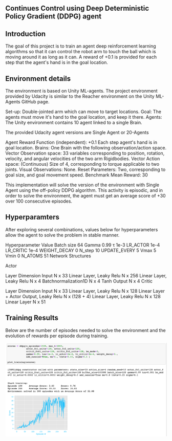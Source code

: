 ## Continues Control using Deep Deterministic Policy Gradient (DDPG) agent


## Introduction

The goal of this project is to train an agent deep reinforcement learning algorithms so that it can control the robot arm to touch the ball which is moving around it as long as it can. A reward of +0.1 is provided for each step that the agent's hand is in the goal location. 

## Environment details

The environment is based on Unity ML-agents. The project environment provided by Udacity is similar to the Reacher environment on the Unity ML-Agents GitHub page.

Set-up: Double-jointed arm which can move to target locations.
Goal: The agents must move it's hand to the goal location, and keep it there.
Agents: The Unity environment contains 10 agent linked to a single Brain.

The provided Udacity agent versions are Single Agent or 20-Agents

Agent Reward Function (independent): +0.1 Each step agent's hand is in goal location.
Brains: One Brain with the following observation/action space.
Vector Observation space: 33 variables corresponding to position, rotation, velocity, and angular velocities of the two arm Rigidbodies.
Vector Action space: (Continuous) Size of 4, corresponding to torque applicable to two joints.
Visual Observations: None.
Reset Parameters: Two, corresponding to goal size, and goal movement speed.
Benchmark Mean Reward: 30

This implementation will solve the version of the environment with Single Agent using the off-policy DDPG algorithm. This activity is episodic, and in order to solve the environment, the agent must get an average score of +30 over 100 consecutive episodes.


## Hyperparamters

After exploring several combinations, values below for hyperparameters allow the agent to solve the problem in stable manner.

Hyperparameter	Value
Batch size	64
Gamma	0.99
τ	1e-3
LR_ACTOR	1e-4
LR_CRITIC	1e-4
WEIGHT_DECAY	0
N_step	10
UPDATE_EVERY	5
Vmax	5
Vmin	0
N_ATOMS	51
Network Structures

Actor

Layer	Dimension
Input	N x 33
Linear Layer, Leaky Relu	N x 256
Linear Layer, Leaky Relu	N x 4
Batchnormalization1D	N x 4
Tanh Output	N x 4
Critic

Layer	Dimension
Input	N x 33
Linear Layer, Leaky Relu	N x 128
Linear Layer + Actor Output, Leaky Relu	N x (128 + 4)
Linear Layer, Leaky Relu	N x 128
Linear Layer	N x 51

## Training Results

Below are the number of episodes needed to solve the environment and the evolution of rewards per episode during training.

![Random Agent](images/Trained_agent.png) 
